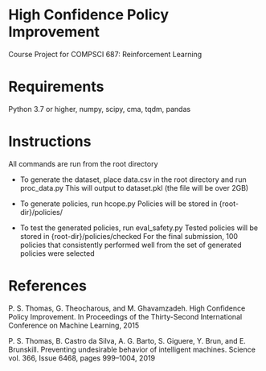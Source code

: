 # High Confidence Policy Improvement

Course Project for COMPSCI 687: Reinforcement Learning

# Requirements

Python 3.7 or higher, numpy, scipy, cma, tqdm, pandas

# Instructions

All commands are run from the root directory

- To generate the dataset, place data.csv in the root directory and run proc_data.py
This will output to dataset.pkl (the file will be over 2GB)

- To generate policies, run hcope.py
Policies will be stored in {root-dir}/policies/

- To test the generated policies, run eval_safety.py
Tested policies will be stored in {root-dir}/policies/checked
For the final submission, 100 policies that consistently performed well from the set of generated policies were selected

# References

P. S. Thomas, G. Theocharous, and M. Ghavamzadeh. High Confidence Policy Improvement. In Proceedings of the Thirty-Second International Conference on Machine Learning, 2015

P. S. Thomas, B. Castro da Silva, A. G. Barto, S. Giguere, Y. Brun, and E. Brunskill. Preventing undesirable behavior of intelligent machines. Science vol. 366, Issue 6468, pages 999–1004, 2019